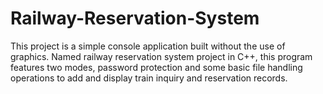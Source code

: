 # Railway-Reservation-System
This project is a simple console application built without the use of graphics. Named railway reservation system project in C++, this program features two modes, password protection and some basic file handling operations to add and display train inquiry and reservation records.
